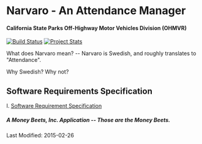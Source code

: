 Narvaro - An Attendance Manager
=======
#### California State Parks Off-Highway Motor Vehicles Division (OHMVR)

[![Build Status](https://travis-ci.org/MoneyBeets/Narvaro.svg?branch=master)](https://travis-ci.org/MoneyBeets/Narvaro) [![Project Stats](https://www.openhub.net/p/Narvaro/widgets/project_thin_badge.gif)](https://www.openhub.net/p/Narvaro)

What does Narvaro mean? -- Narvaro is Swedish, and roughly translates to "Attendance".

Why Swedish? Why not?

Software Requirements Specification
-------------------------------------------------------------
I. [Software Requirement Specification][1]

##### A Money Beets, Inc. Application -- Those are the Money Beets.

Last Modified: 2015-02-26

[1]: https://docs.google.com/document/d/1DowfJReZygk1pMGOavJwWE3MJ4-RaEzER_Jegtf5qsQ/edit?usp=sharing

